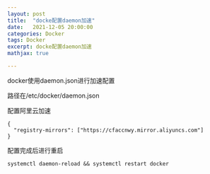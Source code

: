 ```yaml
---
layout: post
title:  "docke配置daemon加速"
date:   2021-12-05 20:00:00
categories: Docker
tags: Docker
excerpt: docke配置daemon加速
mathjax: true

---
```


docker使用daemon.json进行加速配置

路径在/etc/docker/daemon.json

配置阿里云加速

```
{
  "registry-mirrors": ["https://cfaccnwy.mirror.aliyuncs.com"]
}
```

配置完成后进行重启

```
systemctl daemon-reload && systemctl restart docker
```

